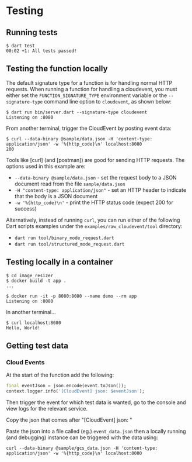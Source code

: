 # Testing

## Running tests

```shell
$ dart test
00:02 +1: All tests passed!
```

## Testing the function locally

The default signature type for a function is for handling normal HTTP requests.
When running a function for handling a cloudevent, you must either set
the `FUNCTION_SIGNATURE_TYPE` environment variable or the
`--signature-type` command line option to `cloudevent`, as shown below:

```shell
$ dart run bin/server.dart --signature-type cloudevent
Listening on :8080
```

From another terminal, trigger the CloudEvent by posting event data:

```shell
$ curl --data-binary @sample/data.json -H 'content-type: application/json' -w '%{http_code}\n' localhost:8080
200
```

Tools like [curl] (and [postman]) are good for sending HTTP requests. The
options used in this example are:

- `--data-binary @sample/data.json` - set the request body to a JSON document
  read from the file `sample/data.json`
- `-H "content-type: application/json"` - set an HTTP header to indicate that
  the body is a JSON document
- `-w '%{http_code}\n'` - print the HTTP status code (expect 200 for success)

Alternatively, instead of running `curl`, you can run either of the following
Dart scripts examples under the `examples/raw_cloudevent/tool` directory:

- `dart run tool/binary_mode_request.dart`
- `dart run tool/structured_mode_request.dart`

## Testing locally in a container

```shell
$ cd image_resizer
$ docker build -t app .
...

$ docker run -it -p 8080:8080 --name demo --rm app
Listening on :8080
```

In another terminal...

```shell
$ curl localhost:8080
Hello, World!
```

## Getting test data

### Cloud Events

At the start of the function add the following:

```Dart
final eventJson = json.encode(event.toJson());
context.logger.info('[CloudEvent] json: $eventJson');
```

Then trigger the event for which test data is wanted, go to the console and view logs for the relevant service.

Copy the json that comes after "[CloudEvent] json: "

Paste the json into a file called (eg.) `event_data.json` then a locally running (and debugging) instance can be triggered with the data using:

`curl --data-binary @sample/gcs_data.json -H 'content-type: application/json' -w '%{http_code}\n' localhost:8080`
